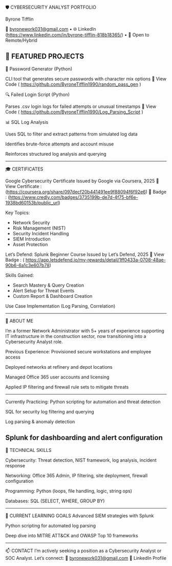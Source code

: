 🛡️ CYBERSECURITY ANALYST PORTFOLIO

Byrone Tifflin

📧 byronework031@gmail.com • 🌐 LinkedIn (https://www.linkedin.com/in/byrone-tifflin-818b18365/) • 📍 Open to Remote/Hybrid

📁 FEATURED PROJECTS
--------------
🔐 Password Generator (Python)

CLI tool that generates secure passwords with character mix options
🔗 View Code ( https://github.com/ByroneTifflin1990/random_pass_gen )

🔍 Failed Login Script (Python)

Parses .csv login logs for failed attempts or unusual timestamps
🔗 View Code ( https://github.com/ByroneTifflin1990/Log_Parsing_Script )

📊 SQL Log Analysis

Uses SQL to filter and extract patterns from simulated log data

Identifies brute-force attempts and account misuse

Reinforces structured log analysis and querying

-------------
🎓 CERTIFICATES

Google Cybersecurity Certificate
Issued by Google via Coursera, 2025
🔗 View Certificate : (https://coursera.org/share/097decf20b441491ee9f88094f6f92e6)
🔗 Badge : (https://www.credly.com/badges/3735199b-de7d-4f75-bf6e-1938bd60153b/public_url)

Key Topics:

- Network Security
- Risk Management (NIST)
- Security Incident Handling
- SIEM Introduction
- Asset Protection

Let’s Defend: Splunk Beginner Course
Issued by Let’s Defend, 2025
🔗 View Badge : ( https://app.letsdefend.io/my-rewards/detail/1ff0433a-0708-48ae-90b6-6a1c3e607b78)

Skills Gained:

- Search Mastery & Query Creation
- Alert Setup for Threat Events
- Custom Report & Dashboard Creation

Use Case Implementation (Log Parsing, Correlation)

------

🧠 ABOUT ME

I’m a former Network Administrator with 5+ years of experience supporting IT infrastructure in the construction sector, now transitioning into a Cybersecurity Analyst role.

Previous Experience:
Provisioned secure workstations and employee access

Deployed networks at refinery and depot locations

Managed Office 365 user accounts and licensing

Applied IP filtering and firewall rule sets to mitigate threats

------

Currently Practicing:
Python scripting for automation and threat detection

SQL for security log filtering and querying

Log parsing & anomaly detection

Splunk for dashboarding and alert configuration
------

🔧 TECHNICAL SKILLS

Cybersecurity: Threat detection, NIST framework, log analysis, incident response

Networking: Office 365 Admin, IP filtering, site deployment, firewall configuration

Programming: Python (loops, file handling, logic, string ops)

Databases: SQL (SELECT, WHERE, GROUP BY)


------

🌱 CURRENT LEARNING GOALS
Advanced SIEM strategies with Splunk

Python scripting for automated log parsing

Deep dive into MITRE ATT&CK and OWASP Top 10 frameworks

------

📫 CONTACT
I’m actively seeking a position as a Cybersecurity Analyst or SOC Analyst.
Let’s connect:
📧 byronework031@gmail.com
🔗 LinkedIn Profile

